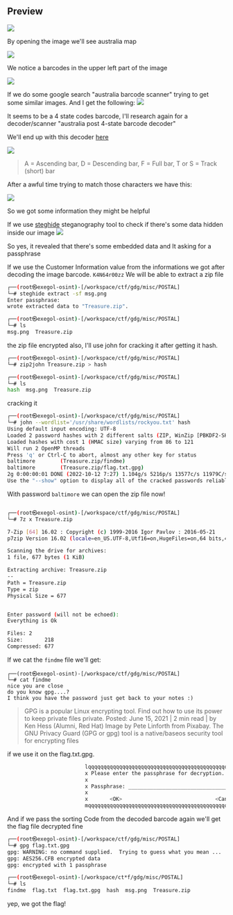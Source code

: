 ## Preview

![](./img/pre.png)


By opening the image we'll see australia map 

![](./img/img.png)

We notice a barcodes in the upper left part of the image

![](./img/barc.png)


If we do some google search "australia barcode scanner"
trying to get some similar images. And I get the following:
![](./img/se1.png)

It seems to be a 4 state codes barcode, I'll research again for a decoder/scanner "australia post 4-state barcode decoder"


We'll end up with this decoder [here](http://bobcodes.weebly.com/auspost.html) 

![](./img/dec.png)
> A = Ascending bar, D = Descending bar, F = Full bar, T or S = Track (short) bar

After a awful time trying to match those characters we have this:

![](./img/decoded.png)


So we got some information they might be helpful

If we use [steghide](https://steghide.sourceforge.net/) steganography tool to check if there's some data hidden inside our image 
![](./img/rev_embeded_data.png)

So yes, it revealed that there's some embedded data and It asking for a passphrase 

If we use the Customer Information value from the informations we got after decoding the image barcode. `K4N64r00zz` We will be able to extract a zip file
```bash
┌──(root㉿exegol-osint)-[/workspace/ctf/gdg/misc/POSTAL]
└─# steghide extract -sf msg.png
Enter passphrase:
wrote extracted data to "Treasure.zip".

┌──(root㉿exegol-osint)-[/workspace/ctf/gdg/misc/POSTAL]
└─# ls
msg.png  Treasure.zip
```

the zip file encrypted also, I'll use john for cracking it after getting it hash.

```bash
┌──(root㉿exegol-osint)-[/workspace/ctf/gdg/misc/POSTAL]
└─# zip2john Treasure.zip > hash

┌──(root㉿exegol-osint)-[/workspace/ctf/gdg/misc/POSTAL]
└─# ls
hash  msg.png  Treasure.zip
```
cracking it 
```bash
┌──(root㉿exegol-osint)-[/workspace/ctf/gdg/misc/POSTAL]
└─# john --wordlist='/usr/share/wordlists/rockyou.txt' hash 
Using default input encoding: UTF-8
Loaded 2 password hashes with 2 different salts (ZIP, WinZip [PBKDF2-SHA1 256/256 AVX2 8x])
Loaded hashes with cost 1 (HMAC size) varying from 86 to 121
Will run 2 OpenMP threads
Press 'q' or Ctrl-C to abort, almost any other key for status
baltimore        (Treasure.zip/findme)     
baltimore        (Treasure.zip/flag.txt.gpg)     
2g 0:00:00:01 DONE (2022-10-12 7:27) 1.104g/s 5216p/s 13577c/s 11979C/s total90..hawkeye
Use the "--show" option to display all of the cracked passwords reliably
```

With password `baltimore` we can open the zip file now!

```bash

┌──(root㉿exegol-osint)-[/workspace/ctf/gdg/misc/POSTAL]
└─# 7z x Treasure.zip

7-Zip [64] 16.02 : Copyright (c) 1999-2016 Igor Pavlov : 2016-05-21
p7zip Version 16.02 (locale=en_US.UTF-8,Utf16=on,HugeFiles=on,64 bits,4 CPUs AMD Ryzen 5 3400G with Radeon Vega Graphics     (810F81),ASM,AES-NI)

Scanning the drive for archives:
1 file, 677 bytes (1 KiB)

Extracting archive: Treasure.zip
--
Path = Treasure.zip
Type = zip
Physical Size = 677


Enter password (will not be echoed):
Everything is Ok

Files: 2
Size:       218
Compressed: 677
```

If we cat the `findme` file we'll get:

```
┌──(root㉿exegol-osint)-[/workspace/ctf/gdg/misc/POSTAL]
└─# cat findme
nice you are close
do you know gpg....?
I think you have the password just get back to your notes :)
```
> GPG is a popular Linux encrypting tool. Find out how to use its power to keep private files private. Posted: June 15, 2021 | 2 min read | by Ken Hess (Alumni, Red Hat) Image by Pete Linforth from Pixabay. The GNU Privacy Guard (GPG or gpg) tool is a native/baseos security tool for encrypting files

if we use it on the flag.txt.gpg. 

```bash
                         lqqqqqqqqqqqqqqqqqqqqqqqqqqqqqqqqqqqqqqqqqqqqqqqqqqqqqqk
                         x Please enter the passphrase for decryption.          x
                         x                                                      x
                         x Passphrase: ________________________________________ x
                         x                                                      x
                         x       <OK>                              <Cancel>     x
                         mqqqqqqqqqqqqqqqqqqqqqqqqqqqqqqqqqqqqqqqqqqqqqqqqqqqqqqj
```


And if we pass the sorting Code from the decoded barcode again we'll get the flag file decrypted fine

```bash
┌──(root㉿exegol-osint)-[/workspace/ctf/gdg/misc/POSTAL]
└─# gpg flag.txt.gpg
gpg: WARNING: no command supplied.  Trying to guess what you mean ...
gpg: AES256.CFB encrypted data
gpg: encrypted with 1 passphrase

┌──(root㉿exegol-osint)-[/workspace/ct*f/gdg/misc/POSTAL]
└─# ls
findme  flag.txt  flag.txt.gpg  hash  msg.png  Treasure.zip
```
yep, we got the flag!
